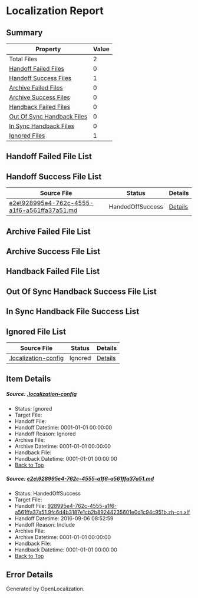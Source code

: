 # <a name='report-top'></a> Localization Report

## Summary
 Property | Value 
 -------- | ----- 
 Total Files | 2
[ Handoff Failed Files ](#handoff-failed-list)| 0
[ Handoff Success Files ](#handoff-success-list)| 1
[ Archive Failed Files ](#archive-failed-list)| 0
[ Archive Success Files ](#archive-success-list)| 0
[ Handback Failed Files ](#handback-failed-list)| 0
[ Out Of Sync Handback Files ](#outofsync-handback-success-list)| 0
[ In Sync Handback Files ](#insync-handback-success-list)| 0
[ Ignored Files ](#ignored-list)| 1

## <a name='handoff-failed-list'></a> Handoff Failed File List

## <a name='handoff-success-list'></a> Handoff Success File List
 Source File | Status | Details 
 ----------- | ------ | ------- 
 [e2e\928995e4-762c-4555-a1f6-a561ffa37a51.md](https://github.com/OpenLocalizationTestOrg/ol-test0/blob/4bdb4d36707561a738193607a2e63bb241af9b14/e2e/928995e4-762c-4555-a1f6-a561ffa37a51.md) | HandedOffSuccess | [Details](#7302707453f8f5a9d25314f748434964a7f28edc1)

## <a name='archive-failed-list'></a> Archive Failed File List

## <a name='archive-success-list'></a> Archive Success File List

## <a name='handback-failed-list'></a> Handback Failed File List

## <a name='outofsync-handback-success-list'></a> Out Of Sync Handback Success File List

## <a name='insync-handback-success-list'></a> In Sync Handback File Success List

## <a name='ignored-list'></a> Ignored File List
 Source File | Status | Details 
 ----------- | ------ | ------- 
 [.localization-config](https://github.com/OpenLocalizationTestOrg/ol-test0/blob/4bdb4d36707561a738193607a2e63bb241af9b14/.localization-config) | Ignored | [Details](#3d4f252ac210baf56311d7e97dcc2db10974dbd20)

## Item Details
##### <a name='3d4f252ac210baf56311d7e97dcc2db10974dbd20'></a> Source: [.localization-config](https://github.com/OpenLocalizationTestOrg/ol-test0/blob/4bdb4d36707561a738193607a2e63bb241af9b14/.localization-config)
* Status: Ignored
* Target File: 
* Handoff File: 
* Handoff Datetime: 0001-01-01 00:00:00
* Handoff Reason: Ignored
* Archive File: 
* Archive Datetime: 0001-01-01 00:00:00
* Handback File: 
* Handback Datetime: 0001-01-01 00:00:00
* [Back to Top](#report-top)

##### <a name='7302707453f8f5a9d25314f748434964a7f28edc1'></a> Source: [e2e\928995e4-762c-4555-a1f6-a561ffa37a51.md](https://github.com/OpenLocalizationTestOrg/ol-test0/blob/4bdb4d36707561a738193607a2e63bb241af9b14/e2e/928995e4-762c-4555-a1f6-a561ffa37a51.md)
* Status: HandedOffSuccess
* Target File: 
* Handoff File: [928995e4-762c-4555-a1f6-a561ffa37a51.9fc6d4b3187e1cb2b89244235601e0d1c94c951b.zh-cn.xlf](https://github.com/OpenLocalizationTestOrg/ol-test0-handoff/blob/036d8a37684c6cf4eebfcccbc46494035251171f/ol-handoff/OpenLocalizationTestOrg/ol-test0-zhcn/ci/ht/928995e4-762c-4555-a1f6-a561ffa37a51.9fc6d4b3187e1cb2b89244235601e0d1c94c951b.zh-cn.xlf)
* Handoff Datetime: 2016-09-06 08:52:59
* Handoff Reason: Include
* Archive File: 
* Archive Datetime: 0001-01-01 00:00:00
* Handback File: 
* Handback Datetime: 0001-01-01 00:00:00
* [Back to Top](#report-top)


## Error Details

Generated by OpenLocalization.
